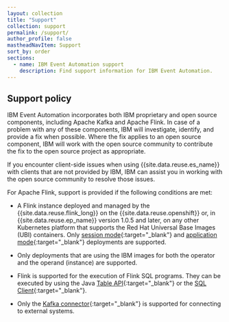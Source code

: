 ```yaml
---
layout: collection
title: "Support"
collection: support
permalink: /support/
author_profile: false
mastheadNavItem: Support
sort_by: order
sections:
  - name: IBM Event Automation support
    description: Find support information for IBM Event Automation.
---
```


## Support policy

IBM Event Automation incorporates both IBM proprietary and open source components, including Apache Kafka and Apache Flink. In case of a problem with any of these components, IBM will investigate, identify, and provide a fix when possible. Where the fix applies to an open source component, IBM will work with the open source community to contribute the fix to the open source project as appropriate.

If you encounter client-side issues when using {{site.data.reuse.es_name}} with clients that are not provided by IBM, IBM can assist you in working with the open source community to resolve those issues.

For Apache Flink, support is provided if the following conditions are met:

- A Flink instance deployed and managed by the {{site.data.reuse.flink_long}} on the {{site.data.reuse.openshift}} or, in {{site.data.reuse.ep_name}} version 1.0.5 and later, on any other Kubernetes platform that supports the Red Hat Universal Base Images (UBI) containers. Only [session mode](https://nightlies.apache.org/flink/flink-docs-release-1.17/docs/deployment/overview/#session-mode){:target="_blank"} and [application mode](https://nightlies.apache.org/flink/flink-docs-release-1.17/docs/deployment/overview/#application-mod){:target="_blank"} deployments are supported.

- Only deployments that are using the IBM images for both the operator and the operand (instance) are supported.
- Flink is supported for the execution of Flink SQL programs. They can be executed by using the Java [Table API](https://nightlies.apache.org/flink/flink-docs-release-1.17/docs/dev/table/tableapi/){:target="_blank"} or the [SQL Client](https://nightlies.apache.org/flink/flink-docs-release-1.17/docs/dev/table/sqlclient/){:target="_blank"}.
- Only the [Kafka connector](https://nightlies.apache.org/flink/flink-docs-release-1.17/docs/connectors/table/kafka/){:target="_blank"} is supported for connecting to external systems.
